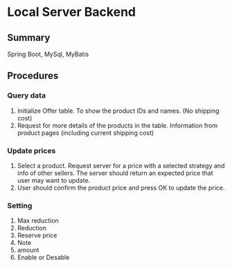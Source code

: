 # Local Server Backend
## Summary
Spring Boot, MySql, MyBatis

## Procedures
### Query data
1. Initialize Offer table. To show the product IDs and names. (No shipping cost)
1. Request for more details of the products in the table. Information from product pages 
(including current shipping cost)

### Update prices
1. Select a product. Request server for a price with a selected strategy and info of other sellers. 
The server should return an expected price that user may want to update.
2. User should confirm the product price and press OK to update the price.

### Setting
1. Max reduction
2. Reduction
2. Reserve price
3. Note
4. amount
5. Enable or Desable